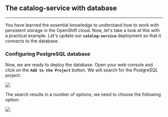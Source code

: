 The catalog-service with database
---------------------------------

* * * * *

You have learned the essential knowledge to understand how to work with
persistent storage in the OpenShift cloud. Now, let's take a look at
this with a practical example. Let's update our **`catalog-service`**
deployment so that it connects to the database.

### Configuring PostgreSQL database

Now, we are ready to deploy the database. Open your web console and
click on the **`Add to the Project`** button. We will search for the
PostgreSQL project:

![](https://github.com/athertahir/katacoda-scenarios/raw/master/cloud-development-with-wildfly/cloud-development-with-wildfly-chapter-07/images/89ebc85e-07e2-4a29-b215-23d1a3a613b6.png)

The search results in a number of options; we need to choose the following option:

![](https://github.com/athertahir/katacoda-scenarios/raw/master/cloud-development-with-wildfly/cloud-development-with-wildfly-chapter-07/images/1.png)
